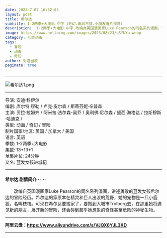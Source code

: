 ```yaml
---
date: 2023-7-07 16:52:03
layout: post
title: 希尔达
subtitle: 1-2两季+大电影.中字（奇幻.画风不错.小朋友看片推荐）
description:  1-2两季+大电影.中字.改编自英国漫画家Luke Pearson的同名系列漫画，讲述勇敢的蓝发女孩希尔达的冒险经历...
image: https://www.helloimg.com/images/2023/08/23/oSYUYu.webp
category: 儿童动画
tags:
  - 冒险
  - 动画
  - 奇幻
author: 对酒当歌
paginate: true
---
```

---
![希尔达1.png](https://www.helloimg.com/images/2023/08/23/oSYKvt.webp)

---

导演: 安迪·科伊尔  
编剧: 库尔特·缪勒 / 卢克·皮尔森 / 斯蒂芬妮·辛普森  
主演: 贝拉·拉姆齐 / 阿米拉·法尔森-奥乔 / 奥利佛·尼尔森 / 黛西·海格达 / 拉斯穆斯·哈迪克 /  
类型: 动画 / 奇幻 / 冒险  
制片国家/地区: 英国 / 加拿大 / 美国  
语言: 英语  
季数: 1-2两季+大电影  
集数: 13+13+1  
单集片长: 24分钟  
又名: 蓝发女孩进城记  

---

#### 希尔达  剧情简介 · · · ·

　　改编自英国漫画家Luke Pearson的同名系列漫画，讲述勇敢的蓝发女孩希尔达的冒险经历。希尔达的家原本在精灵和巨人出没的荒野，她的宠物是一只小鹿狐，名叫枝枝。可现在希尔达要搬家了，要搬到大城市Trolberg去，在那里她将遇见新的朋友，展开新的冒险，还会碰到超乎她想象的奇怪甚至危险的神秘生物。

---

**阿里云盘：<https://www.aliyundrive.com/s/VJQX6YJL3XD>**

---

